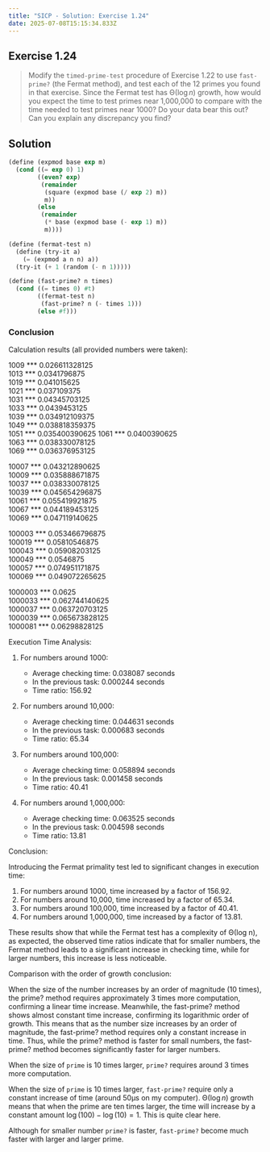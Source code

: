 ```yaml
---
title: "SICP - Solution: Exercise 1.24"
date: 2025-07-08T15:15:34.833Z
---
```


## Exercise 1.24

> Modify the `timed-prime-test` procedure of Exercise 1.22 to use `fast-prime?` (the Fermat method), and test each of the 12 primes you found in that exercise. Since the Fermat test has ${\mathrm\Theta(\log n)}$ growth, how would you expect the time to test primes near 1,000,000 to compare with the time needed to test primes near 1000? Do your data bear this out? Can you explain any discrepancy you find?

## Solution

```scheme
(define (expmod base exp m)
  (cond ((= exp 0) 1)
        ((even? exp)
         (remainder
          (square (expmod base (/ exp 2) m))
          m))
        (else
         (remainder
          (* base (expmod base (- exp 1) m))
          m))))

(define (fermat-test n)
  (define (try-it a)
    (= (expmod a n n) a))
  (try-it (+ 1 (random (- n 1)))))

(define (fast-prime? n times)
  (cond ((= times 0) #t)
        ((fermat-test n)
         (fast-prime? n (- times 1)))
        (else #f)))
```

### Conclusion

 Calculation results (all provided numbers were taken):

 1009 *** 0.026611328125  
 1013 *** 0.0341796875  
 1019 *** 0.041015625  
 1021 *** 0.037109375  
 1031 *** 0.04345703125  
 1033 *** 0.0439453125  
 1039 *** 0.034912109375  
 1049 *** 0.038818359375  
 1051 *** 0.035400390625 
 1061 *** 0.0400390625  
 1063 *** 0.038330078125  
 1069 *** 0.036376953125  

 10007 *** 0.043212890625  
 10009 *** 0.035888671875  
 10037 *** 0.038330078125  
 10039 *** 0.045654296875  
 10061 *** 0.055419921875  
 10067 *** 0.044189453125  
 10069 *** 0.047119140625  

 100003 *** 0.053466796875  
 100019 *** 0.05810546875  
 100043 *** 0.05908203125  
 100049 *** 0.0546875  
 100057 *** 0.074951171875  
 100069 *** 0.049072265625  

 1000003 *** 0.0625  
 1000033 *** 0.062744140625  
 1000037 *** 0.063720703125  
 1000039 *** 0.065673828125  
 1000081 *** 0.06298828125  

 Execution Time Analysis:  

 1. For numbers around 1000:  
    - Average checking time: 0.038087 seconds  
    - In the previous task: 0.000244 seconds  
    - Time ratio: 156.92 

 2. For numbers around 10,000:  
    - Average checking time: 0.044631 seconds  
    - In the previous task: 0.000683 seconds  
    - Time ratio: 65.34  

 3. For numbers around 100,000:  
    - Average checking time: 0.058894 seconds  
    - In the previous task: 0.001458 seconds  
    - Time ratio: 40.41  

 4. For numbers around 1,000,000:  
    - Average checking time: 0.063525 seconds  
    - In the previous task: 0.004598 seconds  
    - Time ratio: 13.81  

 Conclusion:  

 Introducing the Fermat primality test led to significant changes in execution time:  

 1. For numbers around 1000, time increased by a factor of 156.92.  
 2. For numbers around 10,000, time increased by a factor of 65.34.  
 3. For numbers around 100,000, time increased by a factor of 40.41.   
 4. For numbers around 1,000,000, time increased by a factor of 13.81.  

These results show that while the Fermat test has a complexity of Θ(log n), as expected, the observed time ratios indicate that for smaller numbers, the Fermat method leads to a significant increase in checking time, while for larger numbers, this increase is less noticeable.  

Comparison with the order of growth conclusion:  

When the size of the number increases by an order of magnitude (10 times), the prime? method requires approximately 3 times more computation, confirming a linear time increase. Meanwhile, the fast-prime? method shows almost constant time increase, confirming its logarithmic order of growth. This means that as the number size increases by an order of magnitude, the fast-prime? method requires only a constant increase in time. Thus, while the prime? method is faster for small numbers, the fast-prime? method becomes significantly faster for larger numbers.  

When the size of `prime` is 10 times larger, `prime?` requires around 3 times more computation.  

When the size of  `prime` is 10 times larger, `fast-prime?` require only a constant increase of time (around 50µs on my computer). ${\mathrm\Theta(\log n)}$ growth means that when the prime are ten times larger, the time will increase by a constant amount ${\log(100)-\log(10)=1}$. This is quite clear here.

Although for smaller number `prime?` is faster, `fast-prime?` become much faster with larger and larger prime.
